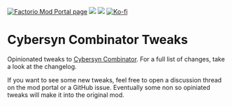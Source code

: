 [![Factorio Mod Portal page](https://img.shields.io/badge/dynamic/json?color=orange&label=Factorio&query=downloads_count&suffix=%20downloads&url=https%3A%2F%2Fmods.factorio.com%2Fapi%2Fmods%2Fcybersyn-combinator-tweaks&style=for-the-badge)](https://mods.factorio.com/mod/cybersyn-combinator-tweaks) [![](https://img.shields.io/github/issues/QuingKhaos/cybersyn-combinator-tweaks/bug?label=Bug%20Reports&style=for-the-badge)](https://github.com/QuingKhaos/cybersyn-combinator-tweaks/issues?q=is%3Aissue%20state%3Aopen%20label%3Abug) [![](https://img.shields.io/github/issues-pr/QuingKhaos/cybersyn-combinator-tweaks?label=Pull%20Requests&style=for-the-badge)](https://github.com/QuingKhaos/cybersyn-combinator-tweaks/pulls) [![Ko-fi](https://img.shields.io/badge/Ko--fi-support%20me-ff5e5b?logo=kofi&logoColor=white&style=for-the-badge)](https://ko-fi.com/quingkhaos)

# Cybersyn Combinator Tweaks

Opinionated tweaks to [Cybersyn Combinator](https://mods.factorio.com/mod/cybersyn-combinator). For a full list of changes, take a look at the changelog.

If you want to see some new tweaks, feel free to open a discussion thread on the mod portal or a GitHub issue. Eventually some non so opiniated tweaks will make it into the original mod.
